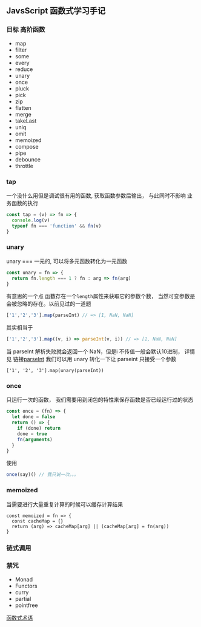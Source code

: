 ## JavsScript 函数式学习手记

### 目标 高阶函数
- map
- filter
- some
- every
- reduce
- unary
- once
- pluck
- pick
- zip
- flatten
- merge
- takeLast
- uniq
- omit
- memoized
- compose
- pipe
- debounce
- throttle

### tap
一个没什么用但是调试很有用的函数, 获取函数参数后输出， 与此同时不影响 业务函数的执行
``` js
const tap = (v) => fn => {
  console.log(v)
  typeof fn === 'function' && fn(v)
}
```
### unary
unary === 一元的, 可以将多元函数转化为一元函数
``` js
const unary = fn => {
  return fn.length === 1 ? fn : arg => fn(arg)
}
```
有意思的一个点 函数存在一个`length`属性来获取它的参数个数， 当然可变参数是会被忽略的存在。以前见过的一道题

```js
['1','2','3'].map(parseInt) // => [1, NaN, NaN]
```
其实相当于
```js
['1','2','3'].map((v, i) => parseInt(v, i)) // => [1, NaN, NaN]
```
当 parseInt 解析失败就会返回一个 NaN，但是i 不传值一般会默认10进制， 详情见
链接[parseInt](http://devdocs.io/javascript/global_objects/parseint)
我们可以用 unary 转化一下让 parseint 只接受一个参数
```
['1', '2', '3'].map(unary(parseInt))
```

### once
只运行一次的函数， 我们需要用到闭包的特性来保存函数是否已经运行过的状态

``` js
const once = (fn) => {
  let done = false
  return () => {
    if (done) return
    done = true
    fn(arguments)
  }
}
```
使用
``` js
once(say)() // 我只说一次。。。
```


### memoized
当需要进行大量重复计算的时候可以缓存计算结果
```
const memoized = fn => {
  const cacheMap = {}
  return (arg) => cacheMap[arg] || (cacheMap[arg] = fn(arg))
}
```

### 链式调用

### 禁咒
- Monad
- Functors
- curry
- partial
- pointfree




[函数式术语](https://github.com/gnipbao/iblog/issues/13)
